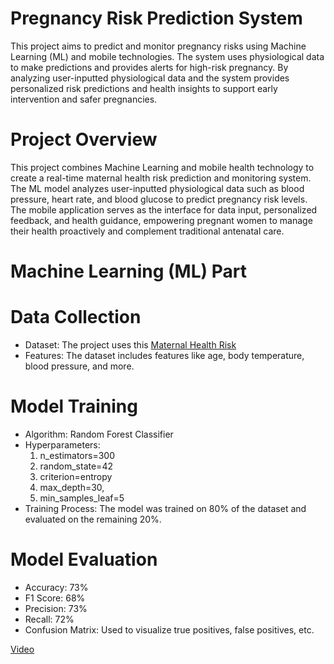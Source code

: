 # Pregnancy Risk Prediction System

This project aims to predict and monitor pregnancy risks  using Machine Learning (ML) and mobile technologies. The system uses physiological data to make predictions and provides alerts for high-risk pregnancy. By analyzing user-inputted physiological data and the system provides personalized risk predictions and health insights to support early intervention and safer pregnancies.

# Project Overview

This project combines Machine Learning and mobile health technology to create a real-time maternal health risk prediction and monitoring system. The ML model analyzes user-inputted physiological data such as blood pressure, heart rate, and blood glucose to predict pregnancy risk levels. The mobile application serves as the interface for data input, personalized feedback, and health guidance, empowering pregnant women to manage their health proactively and complement traditional antenatal care.

# Machine Learning (ML) Part

# Data Collection

* Dataset: The project uses this [Maternal Health Risk](https://www.kaggle.com/datasets/csafrit2/maternal-health-risk-data)
* Features: The dataset includes features like age, body temperature, blood pressure, and more.

# Model Training

* Algorithm: Random Forest Classifier
* Hyperparameters:
  1. n_estimators=300
  2. random_state=42
  3. criterion=entropy
  4. max_depth=30,
  5. min_samples_leaf=5
* Training Process: The model was trained on 80% of the dataset and evaluated on the remaining 20%.

# Model Evaluation

* Accuracy: 73%
* F1 Score: 68%
* Precision: 73%
* Recall: 72%
* Confusion Matrix: Used to visualize true positives, false positives, etc.

[Video](https://youtu.be/kZZskzgu-BE?si=BbqOKU88UgDoVNsU)

